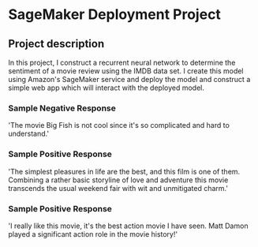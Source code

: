 # SageMaker Deployment Project

## Project description
In this project, I construct a recurrent neural network to determine the sentiment of a movie review using the IMDB data set. I create this model using Amazon's SageMaker service and deploy the model and construct a simple web app which will interact with the deployed model.

### Sample Negative Response
'The movie Big Fish is not cool since it's so complicated and hard to understand.'

### Sample Positive Response
'The simplest pleasures in life are the best, and this film is one of them. Combining a rather basic storyline of love and adventure this movie transcends the usual weekend fair with wit and unmitigated charm.'

### Sample Positive Response
'I really like this movie, it's the best action movie I have seen. Matt Damon played a significant action role in the movie history!'
